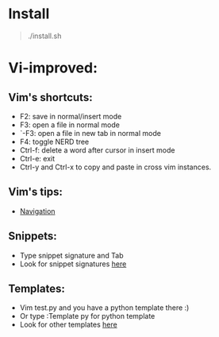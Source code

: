 Install
=======
> ./install.sh

Vi-improved:
===========

## Vim's shortcuts:

- F2: save in normal/insert mode
- F3: open a file in normal mode
- `-F3: open a file in new tab in normal mode
- F4: toggle NERD tree
- Ctrl-f: delete a word after cursor in insert mode
- Ctrl-e: exit
- Ctrl-y and Ctrl-x to copy and paste in cross vim instances.

## Vim's tips:

- [Navigation](http://www.thegeekstuff.com/2009/03/8-essential-vim-editor-navigation-fundamentals/)

## Snippets:
- Type snippet signature and Tab
- Look for snippet signatures [here](https://github.com/trunghlt/dotfiles/tree/master/.vim/snippets)

## Templates:
- Vim test.py and you have a python template there :)
- Or type :Template py for python template
- Look for other templates [here](https://github.com/trunghlt/dotfiles/tree/master/.vim/templates)
